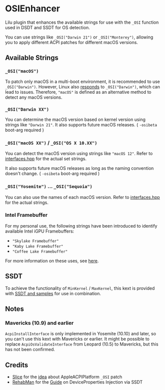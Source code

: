 # OSIEnhancer
Lilu plugin that enhances the available strings for use with the `_OSI` function used in DSDT and SSDT for OS detection.

You can use strings like `_OSI("Darwin 21")` or `_OSI("Monterey")`, allowing you to apply different ACPI patches for different macOS versions.

## Available Strings
### `_OSI("macOS")`
To patch only macOS in a multi-boot environment, it is recommended to use `_OSI("Darwin")`. However, Linux also [responds](https://www.kernel.org/doc/html/v6.0/firmware-guide/acpi/osi.html#apple-mac-and-osi-darwin) to `_OSI("Darwin")`, which can lead to issues. Therefore, `"macOS"` is defined as an alternative method to detect any macOS versions.

### `_OSI("Darwin XX")`
You can determine the macOS version based on kernel version using strings like `"Darwin 21"`. It also supports future macOS releases. ( `-osibeta` boot-arg required )

### `_OSI("macOS XX")` / `_OSI("OS X 10.XX")`
You can detect the macOS version using strings like `"macOS 12"`. Refer to [interfaces.hpp](./OSIEnhancer/interfaces.hpp) for the actual set strings.

It also supports future macOS releases as long as the naming convention doesn't change. ( `-osibeta` boot-arg required )

### `_OSI("Yosemite")` ... `_OSI("Sequoia")`
You can also use the names of each macOS version. Refer to [interfaces.hpp](./OSIEnhancer/interfaces.hpp) for the actual strings.

### Intel Framebuffer
For my personal use, the following strings have been introduced to identify available Intel iGPU Framebuffers:
- `"Skylake Framebuffer"`
- `"Kaby Lake Framebuffer"`
- `"Coffee Lake Framebuffer"`

For more information on these uses, see [here](https://github.com/b00t0x/opencore-macos-version-specific-dp).

## SSDT
To achieve the functionality of `MinKernel` / `MaxKernel`, this kext is provided with [SSDT and samples](./SSDT) for use in combination.

## Notes
### Mavericks (10.9) and earlier
`AcpiInstallInterface` is only implemented in Yosemite (10.10) and later, so you can't use this kext with Mavericks or earlier. It might be possible to replace `AcpiOsValidateInterface` from Leopard (10.5) to Mavericks, but this has not been confirmed.

## Credits
- [Slice](https://github.com/SergeySlice) for the [idea](https://www.insanelymac.com/forum/topic/355374-how-to-make-ssdt-if-_osi-darwin-to-a-specific-version-of-macos/?do=findComment&comment=2800041) about AppleACPIPlatform `_OSI` patch
- [RehabMan](https://github.com/RehabMan) for the [Guide](https://www.tonymacx86.com/threads/guide-hackrnvmefamily-co-existence-with-ionvmefamily-using-class-code-spoof.210316/) on DeviceProperties Injection via SSDT
